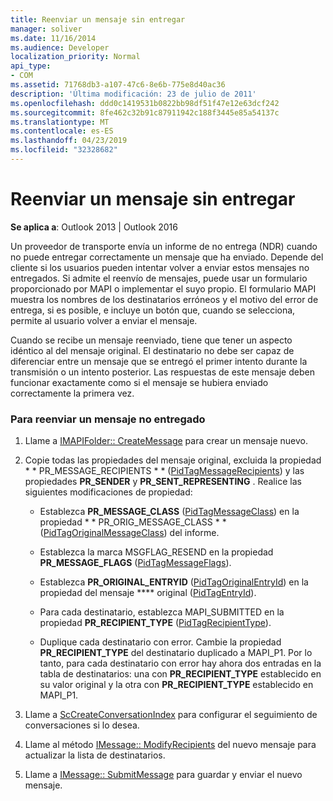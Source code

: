 ```yaml
---
title: Reenviar un mensaje sin entregar
manager: soliver
ms.date: 11/16/2014
ms.audience: Developer
localization_priority: Normal
api_type:
- COM
ms.assetid: 71768db3-a107-47c6-8e6b-775e8d40ac36
description: 'Última modificación: 23 de julio de 2011'
ms.openlocfilehash: ddd0c1419531b0822bb98df51f47e12e63dcf242
ms.sourcegitcommit: 8fe462c32b91c87911942c188f3445e85a54137c
ms.translationtype: MT
ms.contentlocale: es-ES
ms.lasthandoff: 04/23/2019
ms.locfileid: "32328682"
---
```

# <a name="resending-an-undelivered-message"></a>Reenviar un mensaje sin entregar
  
**Se aplica a**: Outlook 2013 | Outlook 2016 
  
Un proveedor de transporte envía un informe de no entrega (NDR) cuando no puede entregar correctamente un mensaje que ha enviado. Depende del cliente si los usuarios pueden intentar volver a enviar estos mensajes no entregados. Si admite el reenvío de mensajes, puede usar un formulario proporcionado por MAPI o implementar el suyo propio. El formulario MAPI muestra los nombres de los destinatarios erróneos y el motivo del error de entrega, si es posible, e incluye un botón que, cuando se selecciona, permite al usuario volver a enviar el mensaje.
  
Cuando se recibe un mensaje reenviado, tiene que tener un aspecto idéntico al del mensaje original. El destinatario no debe ser capaz de diferenciar entre un mensaje que se entregó el primer intento durante la transmisión o un intento posterior. Las respuestas de este mensaje deben funcionar exactamente como si el mensaje se hubiera enviado correctamente la primera vez.
  
### <a name="to-resend-an-undelivered-message"></a>Para reenviar un mensaje no entregado
  
1. Llame a [IMAPIFolder:: CreateMessage](imapifolder-createmessage.md) para crear un mensaje nuevo. 
    
2. Copie todas las propiedades del mensaje original, excluida la propiedad * * PR_MESSAGE_RECIPIENTS * * ([PidTagMessageRecipients](pidtagmessagerecipients-canonical-property.md)) y las propiedades **PR_SENDER** y **PR_SENT_REPRESENTING** . Realice las siguientes modificaciones de propiedad: 
    
   - Establezca **PR_MESSAGE_CLASS** ([PidTagMessageClass](pidtagmessageclass-canonical-property.md)) en la propiedad * * PR_ORIG_MESSAGE_CLASS * * ([PidTagOriginalMessageClass](pidtagoriginalmessageclass-canonical-property.md)) del informe.
    
   - Establezca la marca MSGFLAG_RESEND en la propiedad **PR_MESSAGE_FLAGS** ([PidTagMessageFlags](pidtagmessageflags-canonical-property.md)).
    
   - Establezca **PR_ORIGINAL_ENTRYID** ([PidTagOriginalEntryId](pidtagoriginalentryid-canonical-property.md)) en la propiedad del mensaje **** original ([PidTagEntryId](pidtagentryid-canonical-property.md)).
    
   - Para cada destinatario, establezca MAPI_SUBMITTED en la propiedad **PR_RECIPIENT_TYPE** ([PidTagRecipientType](pidtagrecipienttype-canonical-property.md)). 
    
   - Duplique cada destinatario con error. Cambie la propiedad **PR_RECIPIENT_TYPE** del destinatario duplicado a MAPI_P1. Por lo tanto, para cada destinatario con error hay ahora dos entradas en la tabla de destinatarios: una con **PR_RECIPIENT_TYPE** establecido en su valor original y la otra con **PR_RECIPIENT_TYPE** establecido en MAPI_P1. 
    
3. Llame a [ScCreateConversationIndex](sccreateconversationindex.md) para configurar el seguimiento de conversaciones si lo desea. 
    
4. Llame al método [IMessage:: ModifyRecipients](imessage-modifyrecipients.md) del nuevo mensaje para actualizar la lista de destinatarios. 
    
5. Llame a [IMessage:: SubmitMessage](imessage-submitmessage.md) para guardar y enviar el nuevo mensaje. 
    

